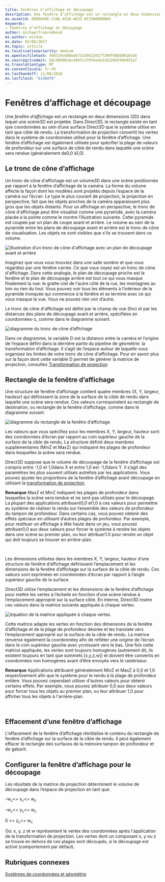 ```yaml
---
title: Fenêtres d’affichage et découpage
description: Une fenêtre d’affichage est un rectangle en deux dimensions (2D) dans lequel une scène3D est projetée.
ms.assetid: D0DD646E-13AE-452A-AD22-8C35000D0BA9
keywords:
- Fenêtres d’affichage et découpage
author: michaelfromredmond
ms.author: mithom
ms.date: 02/08/2017
ms.topic: article
ms.localizationpriority: medium
ms.openlocfilehash: 4dd319c686bebf2a30431017f399f48b08618cb6
ms.sourcegitcommit: bdc40b08cbcd46fc379feeda3c63204290e055af
ms.translationtype: MT
ms.contentlocale: fr-FR
ms.lasthandoff: 11/08/2018
ms.locfileid: "6148470"
---
```

# <a name="viewports-and-clipping"></a>Fenêtres d’affichage et découpage


Une *fenêtre d’affichage* est un rectangle en deux dimensions (2D) dans lequel une scène3D est projetée. Dans Direct3D, le rectangle existe en tant que coordonnées au sein d’une surface Direct3D que le système utilise en tant que cible de rendu. La transformation de projection convertit les vertex dans le système de coordonnées utilisé pour la fenêtre d’affichage. Une fenêtre d’affichage est également utilisée pour spécifier la plage de valeurs de profondeur sur une surface de cible de rendu dans laquelle une scène sera rendue (généralement de0,0 à1,0).

## <a name="span-idtheviewingfrustumspanspan-idtheviewingfrustumspanspan-idtheviewingfrustumspanthe-viewing-frustum"></a><span id="The_Viewing_Frustum"></span><span id="the_viewing_frustum"></span><span id="THE_VIEWING_FRUSTUM"></span>Le tronc de cône d’affichage


Un tronc de cône d'affichage est un volume3D dans une scène positionnée par rapport à la fenêtre d’affichage de la caméra. La forme du volume affecte la façon dont les modèles sont projetés depuis l’espace de la caméra sur l’écran. Le type le plus courant de projection, la projection en perspective, fait que les objets proches de la caméra apparaissent plus gros que les objets distants. Pour un affichage en perspective, le tronc de cône d'affichage peut être visualisé comme une pyramide, avec la caméra placée à la pointe comme le montre l’illustration suivante. Cette pyramide est coupée par un plan de coupe avant et arrière. Le volume au sein de la pyramide entre les plans de découpage avant et arrière est le tronc de cône de visualisation. Les objets ne sont visibles que s'ils se trouvent dans ce volume.

![Illustration d’un tronc de cône d'affichage avec un plan de découpage avant et arrière](images/frustum.png)

Imaginez que vous vous trouviez dans une salle sombre et que vous regardiez par une fenêtre carrée. Ce que vous voyez est un tronc de cône d'affichage. Dans cette analogie, le plan de découpage proche est la fenêtre et le plan de découpage arrière est tout ce qui vous masque finalement la vue: le gratte-ciel de l'autre côté de la rue, les montagnes au loin ou rien du tout. Vous pouvez voir tous les éléments à l’intérieur de la pyramide tronquée qui commence à la fenêtre et se termine avec ce qui vous masque la vue. Vous ne pouvez rien voir d’autre.

Le tronc de cône d'affichage est défini par le champ de vue (fov) et par les distances des plans de découpage avant et arrière, spécifiées en coordonnées-z, comme dans le diagramme suivant.

![diagramme du tronc de cône d’affichage](images/fovdiag.png)

Dans ce diagramme, la variable D est la distance entre la caméra et l’origine de l’espace défini dans la dernière partie du pipeline de géométrie: la transformation d’affichage. Il s’agit de l’espace autour de laquelle vous organisez les limites de votre tronc de cône d'affichage. Pour en savoir plus sur la façon dont cette variable D permet de générer la matrice de projection, consultez [Transformation de projection](projection-transform.md)

## <a name="span-idviewportrectanglespanspan-idviewportrectanglespanspan-idviewportrectanglespanviewport-rectangle"></a><span id="Viewport_Rectangle"></span><span id="viewport_rectangle"></span><span id="VIEWPORT_RECTANGLE"></span>Rectangle de la fenêtre d’affichage


Une structure de fenêtre d’affichage contient quatre membres (X, Y, largeur, hauteur) qui définissent la zone de la surface de la cible de rendu dans laquelle une scène sera rendue. Ces valeurs correspondent au rectangle de destination, ou rectangle de la fenêtre d’affichage, comme dans le diagramme suivant.

![diagramme du rectangle de la fenêtre d’affichage](images/destrect.png)

Les valeurs que vous spécifiez pour les membres X, Y, largeur, hauteur sont des coordonnées d’écran par rapport au coin supérieur gauche de la surface de la cible de rendu. La structure définit deux membres supplémentaires (MinZ et MaxZ) qui indiquent les plages de profondeur dans lesquelles la scène sera rendue.

Direct3D suppose que le volume de découpage de la fenêtre d’affichage est compris entre -1,0 et 1,0dans X et entre 1,0 est -1,0dans Y. Il s’agit des paramètres les plus souvent utilisés autrefois par les applications. Vous pouvez ajuster les proportions de la fenêtre d’affichage avant découpage en utilisant la [transformation de projection](projection-transform.md).

**Remarque**  MaxZ et MinZ indiquent les plages de profondeur dans lesquelles la scène sera rendue et ne sont pas utilisés pour le découpage. La plupart des applications attribuent0,0 et1,0 à ces valeurs pour permettre au système de réaliser le rendu sur l’ensemble des valeurs de profondeur du tampon de profondeur. Dans certains cas, vous pouvez obtenir des effets spéciaux en utilisant d’autres plages de profondeur. Par exemple, pour restituer un affichage à tête haute dans un jeu, vous pouvez attribuer0,0 aux deux valeurs pour forcer le système à rendre les objets dans une scène au premier plan, ou leur attribuer1.0 pour rendre un objet qui doit toujours se trouver en arrière-plan.

 

Les dimensions utilisées dans les membres X, Y, largeur, hauteur d’une structure de fenêtre d’affichage définissent l’emplacement et les dimensions de la fenêtre d’affichage sur la surface de la cible de rendu. Ces valeurs sont exprimées en coordonnées d’écran par rapport à l’angle supérieur gauche de la surface.

Direct3D utilise l’emplacement et les dimensions de la fenêtre d’affichage pour mettre les vertex à l’échelle en fonction d’une scène rendue à l’emplacement approprié sur la surface cible. En interne, Direct3D insère ces valeurs dans la matrice suivante appliquée à chaque vertex.

![équation de la matrice appliquée à chaque vertex.](images/vpscale.png)

Cette matrice adapte les vertex en fonction des dimensions de la fenêtre d’affichage et de la plage de profondeur désirée et les translate vers l’emplacement approprié sur la surface de la cible de rendu. La matrice renverse également la coordonnéey afin de refléter une origine de l’écran dans le coin supérieur gauche avec ycroissant vers le bas. Une fois cette matrice appliquée, les vertex sont toujours homogènes (autrement dit, ils existent toujours en tant que sommets \[x,y,z,w\]) et doivent être convertis en coordonnées non homogènes avant d’être envoyés vers le rastériseur.

**Remarque**  Applications attribuent généralement MinZ et MaxZ à 0,0 et 1,0 respectivement afin que le système pour le rendu à la plage de profondeur entière. Vous pouvez cependant utiliser d'autres valeurs pour obtenir certains effets. Par exemple, vous pouvez attribuer 0,0 aux deux valeurs pour forcer tous les objets au premier plan, ou leur attribuer 1,0 pour afficher tous les objets à l'arrière-plan.

 

## <a name="span-idclearingaviewportspanspan-idclearingaviewportspanspan-idclearingaviewportspanclearing-a-viewport"></a><span id="Clearing_a_Viewport"></span><span id="clearing_a_viewport"></span><span id="CLEARING_A_VIEWPORT"></span>Effacement d’une fenêtre d’affichage


L'effacement de la fenêtre d’affichage réinitialise le contenu du rectangle de fenêtre d’affichage sur la surface de la cible de rendu. Il peut également effacer le rectangle des surfaces de la mémoire tampon de profondeur et de gabarit.

## <a name="span-idsetuptheviewportforclippingspanspan-idsetuptheviewportforclippingspanspan-idsetuptheviewportforclippingspanset-up-the-viewport-for-clipping"></a><span id="Set_Up_the_Viewport_for_Clipping"></span><span id="set_up_the_viewport_for_clipping"></span><span id="SET_UP_THE_VIEWPORT_FOR_CLIPPING"></span>Configurer la fenêtre d’affichage pour le découpage


Les résultats de la matrice de projection déterminent le volume de découpage dans l’espace de projection en tant que:

-w<sub>c</sub>&lt;= x<sub>c</sub>&lt;= w<sub>c</sub>

-w<sub>c</sub>&lt;= y<sub>c</sub>&lt;= w<sub>c</sub>

0 &lt;= z<sub>c</sub>&lt;= w<sub>c</sub>

Où: x, y, z et w représentent le vertex des coordonnées après l'application de la transformation de projection. Les vertex dont un composant x, y ou z se trouve en dehors de ces plages sont découpés, si le découpage est activé (comportement par défaut).

## <a name="span-idrelated-topicsspanrelated-topics"></a><span id="related-topics"></span>Rubriques connexes


[Systèmes de coordonnées et géométrie](coordinate-systems-and-geometry.md)

 

 




